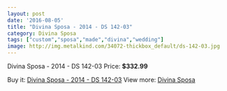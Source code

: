 ```yaml
---
layout: post
date: '2016-08-05'
title: "Divina Sposa - 2014 - DS 142-03"
category: Divina Sposa
tags: ["custom","sposa","made","divina","wedding"]
image: http://img.metalkind.com/34072-thickbox_default/ds-142-03.jpg
---
```

Divina Sposa - 2014 - DS 142-03
Price: **$332.99**
<a href="https://www.metalkind.com/en/divina-sposa/1304-ds-142-03.html"><amp-img layout="responsive" width="600" height="600" src="://img.metalkind.com/34072-thickbox_default/ds-142-03.jpg" alt="Divina Sposa - 2014 - DS 142-03 0" /></a>
<a href="https://www.metalkind.com/en/divina-sposa/1304-ds-142-03.html"><amp-img layout="responsive" width="600" height="600" src="://img.metalkind.com/34074-thickbox_default/ds-142-03.jpg" alt="Divina Sposa - 2014 - DS 142-03 1" /></a>

Buy it: [Divina Sposa - 2014 - DS 142-03](https://www.metalkind.com/en/divina-sposa/1304-ds-142-03.html "Divina Sposa - 2014 - DS 142-03")
View more: [Divina Sposa](https://www.metalkind.com/en/40-divina-sposa "Divina Sposa")